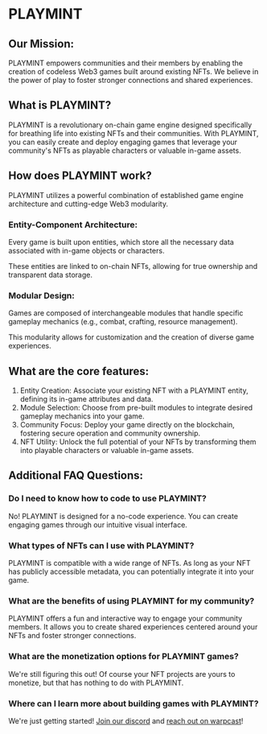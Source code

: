 # PLAYMINT 


## Our Mission:

  

PLAYMINT empowers communities and their members by enabling the creation of codeless Web3 games built around existing NFTs. We believe in the power of play to foster stronger connections and shared experiences.

  

## What is PLAYMINT?

  

PLAYMINT is a revolutionary on-chain game engine designed specifically for breathing life into existing NFTs and their communities. With PLAYMINT, you can easily create and deploy engaging games that leverage your community's NFTs as playable characters or valuable in-game assets.

  

## How does PLAYMINT work?

PLAYMINT utilizes a powerful combination of established game engine architecture and cutting-edge Web3 modularity.

### Entity-Component Architecture:

Every game is built upon entities, which store all the necessary data associated with in-game objects or characters.

These entities are linked to on-chain NFTs, allowing for true ownership and transparent data storage.

### Modular Design:

Games are composed of interchangeable modules that handle specific gameplay mechanics (e.g., combat, crafting, resource management).

This modularity allows for customization and the creation of diverse game experiences.


## What are the core features:

1.  Entity Creation: Associate your existing NFT with a PLAYMINT entity, defining its in-game attributes and data.
2. Module Selection: Choose from pre-built modules to integrate desired gameplay mechanics into your game.
3. Community Focus: Deploy your game directly on the blockchain, fostering secure operation and community ownership.
4. NFT Utility: Unlock the full potential of your NFTs by transforming them into playable characters or valuable in-game assets.

  

## Additional FAQ Questions:

### Do I need to know how to code to use PLAYMINT?

No! PLAYMINT is designed for a no-code experience. You can create engaging games through our intuitive visual interface.

### What types of NFTs can I use with PLAYMINT?

PLAYMINT is compatible with a wide range of NFTs. As long as your NFT has publicly accessible metadata, you can potentially integrate it into your game.

### What are the benefits of using PLAYMINT for my community?

PLAYMINT offers a fun and interactive way to engage your community members. It allows you to create shared experiences centered around your NFTs and foster stronger connections.

### What are the monetization options for PLAYMINT games?

We're still figuring this out!  Of course your NFT projects are yours to monetize, but that has nothing to do with PLAYMINT.  

### Where can I learn more about building games with PLAYMINT?

We're just getting started!  [Join our discord](https://discord.gg/2rdEHsPZHN) and [reach out on warpcast](https://warpcast.com/playmint)!